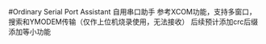 #Ordinary Serial Port Assistant
自用串口助手
参考XCOM功能，支持多窗口，搜索和YMODEM传输（仅作上位机烧录使用，无法接收）
后续预计添加crc后缀添加等小功能
